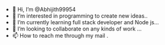 - 👋 Hi, I’m @Abhijith99954
- 👀 I’m interested in programming to create new ideas..
- 🌱 I’m currently learning full stack developer and Node js...
- 💞️ I’m looking to collaborate on any kinds of work ...
- 📫 How to reach me through my mail .

<!---
Abhijith99954/Abhijith99954 is a ✨ special ✨ repository because its `README.md` (this file) appears on your GitHub profile.
You can click the Preview link to take a look at your changes.
--->
